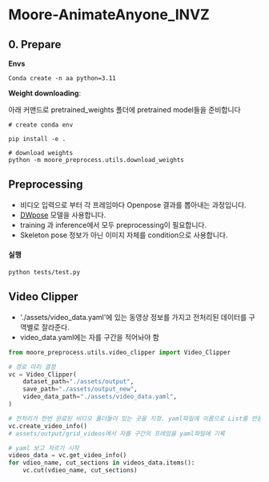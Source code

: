 # Moore-AnimateAnyone_INVZ 

## 0. Prepare 

**Envs**
```shell
Conda create -n aa python=3.11

```

**Weight downloading**: 

아래 커맨드로 pretrained_weights 폴더에 pretrained model들을 준비합니다

```shell
# create conda env

pip install -e .

# download weights
python -m moore_preprocess.utils.download_weights
```

## Preprocessing 

- 비디오 입력으로 부터 각 프레임마다 Openpose 결과를 뽑아내는 과정입니다. 
- [DWpose](https://github.com/IDEA-Research/DWPose?tab=readme-ov-file#-dwpose-for-controlnet) 모델을 사용합니다.
- training 과 inference에서 모두 preprocessing이 필요합니다.
- Skeleton pose 정보가 아닌 이미지 자체를 condition으로 사용합니다.

#### 실행 

```shell
python tests/test.py
```

## Video Clipper
- './assets/video_data.yaml'에 있는 동영상 정보를 가지고 전처리된 데이터를 구역별로 잘라준다.
- video_data.yaml에는 자를 구간을 적어놔야 함


```python
from moore_preprocess.utils.video_clipper import Video_Clipper

# 경로 미리 결정
vc = Video_Clipper(
    dataset_path="./assets/output",
    save_path="./assets/output_new",
    video_data_path="./assets/video_data.yaml",
)

# 전처리가 한번 완료된 비디오 폴더들이 있는 곳을 지정. yaml파일에 이름으로 List를 만듬
vc.create_video_info()
# assets/output/grid_videos에서 자를 구간의 프레임을 yaml파일에 기록

# yaml 보고 자르기 시작
videos_data = vc.get_video_info()
for vdieo_name, cut_sections in videos_data.items():
    vc.cut(vdieo_name, cut_sections)
```
